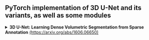 ## PyTorch implementation of 3D U-Net and its variants, as well as some modules
<details>
  <summary>
    <strong>3D U-Net: Learning Dense Volumetric Segmentation from Sparse Annotation</strong>
    <a href="https://arxiv.org/abs/1606.06650" target="_blank">(https://arxiv.org/abs/1606.06650)</a>
  </summary>
  <img width="90%" height="90%" src="docs/3D U-Net.png">
  Composed of an encoder, decoder, skip connections, and output layer.
</details>
